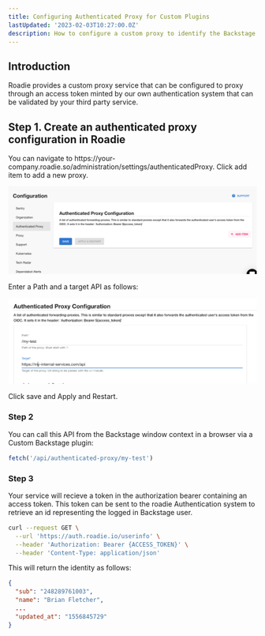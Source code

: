 ```yaml
---
title: Configuring Authenticated Proxy for Custom Plugins
lastUpdated: '2023-02-03T10:27:00.0Z'
description: How to configure a custom proxy to identify the Backstage user for you custom plugin.
---
```


## Introduction

Roadie provides a custom proxy service that can be configured to proxy through an access token minted by our own authentication system that can be validated by your third party service.


## Step 1. Create an authenticated proxy configuration in Roadie

You can navigate to h<gatsbyhack>tt</gatsbyhack>ps://your-company.roadie.so/administration/settings/authenticatedProxy. Click add item to add a new proxy.

![authenticatedProxyConfig.png](authenticatedProxyConfig.png)

Enter a Path and a target API as follows:

![myTest.png](myTest.png)

Click save and Apply and Restart.


### Step 2
You can call this API from the Backstage window context in a browser via a Custom Backstage plugin:

```javascript
fetch('/api/authenticated-proxy/my-test')
```

### Step 3

Your service will recieve a token in the authorization bearer containing an access token. This token can be sent to the roadie Authentication system to retrieve an id representing the logged in Backstage user.

```bash
curl --request GET \
  --url 'https://auth.roadie.io/userinfo' \
  --header 'Authorization: Bearer {ACCESS_TOKEN}' \
  --header 'Content-Type: application/json'
```

This will return the identity as follows:

```json
{
  "sub": "248289761003",
  "name": "Brian Fletcher",
  ...
  "updated_at": "1556845729"
}
```